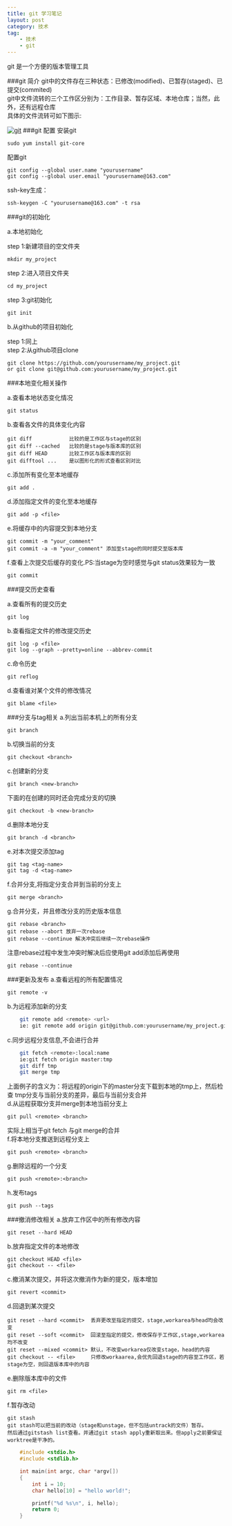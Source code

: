 ```yaml
---
title: git 学习笔记
layout: post
category: 技术
tag:
    - 技术
    - git
---
```


git 是一个方便的版本管理工具

###git 简介
git中的文件存在三种状态：已修改(modified)、已暂存(staged)、已提交(commited)  
git中文件流转的三个工作区分别为：工作目录、暂存区域、本地仓库；当然，此外，还有远程仓库  
具体的文件流转可如下图示:

[![git](/media/files/tech/git.png)]()
###git 配置
安装git

    sudo yum install git-core

配置git

    git config --global user.name "yourusername"
    git config --global user.email "yourusername@163.com"

ssh-key生成：

    ssh-keygen -C "yourusername@163.com" -t rsa


###git的初始化

a.本地初始化  

step 1:新建项目的空文件夹  

    mkdir my_project

step 2:进入项目文件夹  

    cd my_project

step 3:git初始化

    git init

b.从github的项目初始化  

step 1:同上  
step 2:从github项目clone  

    git clone https://github.com/yourusername/my_project.git
    or git clone git@github.com:yourusername/my_project.git


###本地变化相关操作

a.查看本地状态变化情况  

    git status

b.查看各文件的具体变化内容  

    git diff            比较的是工作区与stage的区别
    git diff --cached   比较的是stage与版本库的区别
    git diff HEAD       比较工作区与版本库的区别
    git difftool ...    是以图形化的形式查看区别对比

c.添加所有变化至本地缓存  

    git add .

d.添加指定文件的变化至本地缓存  

    git add -p <file>

e.将缓存中的内容提交到本地分支  

    git commit -m "your_comment"
    git commit -a -m "your_comment" 添加至stage的同时提交至版本库

f.查看上次提交后缓存的变化.PS:当stage为空时感觉与git status效果较为一致

    git commit

###提交历史查看

a.查看所有的提交历史

    git log

b.查看指定文件的修改提交历史

    git log -p <file>
    git log --graph --pretty=online --abbrev-commit

c.命令历史

    git reflog

d.查看谁对某个文件的修改情况
    
    git blame <file>

###分支与tag相关
a.列出当前本机上的所有分支

    git branch

b.切换当前的分支

    git checkout <branch>

c.创建新的分支

    git branch <new-branch>

下面的在创建的同时还会完成分支的切换

    git checkout -b <new-branch>

d.删除本地分支

    git branch -d <branch>

e.对本次提交添加tag

    git tag <tag-name>
	git tag -d <tag-name>

f.合并分支,将指定分支合并到当前的分支上

	git merge <branch>

g.合并分支，并且修改分支的历史版本信息

	git rebase <branch>
	git rebase --abort 放弃一次rebase
	git rebase --continue 解决冲突后继续一次rebase操作

注意rebase过程中发生冲突时解决后应使用git add添加后再使用

	git rebase --continue

###更新及发布
a.查看远程的所有配置情况

	git remote -v

b.为远程添加新的分支

```sh
	git remote add <remote> <url>
    ie: git remote add origin git@github.com:yourusername/my_project.git
```

c.同步远程分支信息,不会进行合并

```sh
	git fetch <remote>:local:name
    ie:git fetch origin master:tmp
	git diff tmp
	git merge tmp
```

上面例子的含义为：将远程的origin下的master分支下载到本地的tmp上，然后检查
tmp分支与当前分支的差异，最后与当前分支合并  
d.从运程获取分支并merge到本地当前分支上

	git pull <remote> <branch>

实际上相当于git fetch 与git merge的合并  
f.将本地分支推送到远程分支上

	git push <remote> <branch>

g.删除远程的一个分支

	git push <remote>:<branch>

h.发布tags

	git push --tags

###撤消修改相关
a.放弃工作区中的所有修改内容

	git reset --hard HEAD

b.放弃指定文件的本地修改

	git checkout HEAD <file>
	git checkout -- <file>

c.撤消某次提交，并将这次撤消作为新的提交，版本增加

	git revert <commit>

d.回退到某次提交

	git reset --hard <commit>  丢弃更改至指定的提交，stage,workarea与head均会改变
	git reset --soft <commit>  回滚至指定的提交，修改保存于工作区,stage,workarea均不改变
	git reset --mixed <commit> 默认，不改变workarea仅改变stage，head的内容
	git checkout -- <file>     只修改workaarea,会优先回退stage的内容至工作区，若stage为空，则回退版本库中的内容 

e.删除版本库中的文件

	git rm <file>

f.暂存改动

	git stash    
	git stash可以把当前的改动（stage和unstage，但不包括untrack的文件）暂存。
    然后通过gitstash list查看。并通过git stash apply重新取出来。但apply之前要保证worktree是干净的。

```c
    #include <stdio.h>
    #include <stdlib.h>

    int main(int argc, char *argv[]) 
    {
        int i = 10;
        char hello[10] = "hello world!";

        printf("%d %s\n", i, hello);
        return 0;
    }
```

